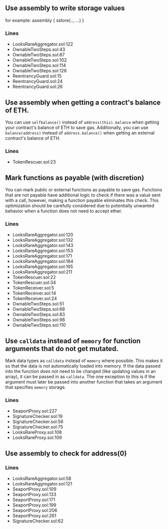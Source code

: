 ## Use assembly to write storage values
 for example:
 assembly {
            sstore(.., ...)
        }

### Lines
- LooksRareAggregator.sol:122
- OwnableTwoSteps.sol:43
- OwnableTwoSteps.sol:87
- OwnableTwoSteps.sol:102
- OwnableTwoSteps.sol:114
- OwnableTwoSteps.sol:126
- ReentrancyGuard.sol:15
- ReentrancyGuard.sol:24
- ReentrancyGuard.sol:26

## Use assembly when getting a contract's balance of ETH.

You can use `selfbalance()` instead of `address(this).balance` when getting your contract's balance of ETH to save gas. Additionally, you can use `balance(address)` instead of `address.balance()` when getting an external contract's balance of ETH.

### Lines
- TokenRescuer.sol:23

## Mark functions as payable (with discretion)
You can mark public or external functions as payable to save gas. Functions that are not payable have additional logic to check if there was a value sent with a call, however, making a function payable eliminates this check. This optimization should be carefully considered due to potentially unwanted behavior when a function does not need to accept ether.
### Lines
- LooksRareAggregator.sol:120
- LooksRareAggregator.sol:132
- LooksRareAggregator.sol:143
- LooksRareAggregator.sol:153
- LooksRareAggregator.sol:171
- LooksRareAggregator.sol:184
- LooksRareAggregator.sol:195
- LooksRareAggregator.sol:211
- TokenRescuer.sol:22
- TokenRescuer.sol:34
- TokenReceiver.sol:5
- TokenReceiver.sol:14
- TokenReceiver.sol:24
- OwnableTwoSteps.sol:51
- OwnableTwoSteps.sol:68
- OwnableTwoSteps.sol:83
- OwnableTwoSteps.sol:98
- OwnableTwoSteps.sol:110

## Use `calldata` instead of `memory` for function arguments that do not get mutated.
Mark data types as `calldata` instead of `memory` where possible. This makes it so that the data is not automatically loaded into memory. If the data passed into the function does not need to be changed (like updating values in an array), it can be passed in as `calldata`. The one exception to this is if the argument must later be passed into another function that takes an argument that specifies `memory` storage. 

### Lines
- SeaportProxy.sol:227
- SignatureChecker.sol:19
- SignatureChecker.sol:56
- SignatureChecker.sol:75
- LooksRareProxy.sol:108
- LooksRareProxy.sol:109

## Use assembly to check for address(0)
### Lines
- LooksRareAggregator.sol:58
- LooksRareAggregator.sol:121
- SeaportProxy.sol:109
- SeaportProxy.sol:133
- SeaportProxy.sol:171
- SeaportProxy.sol:199
- SeaportProxy.sol:206
- SeaportProxy.sol:261
- SignatureChecker.sol:62